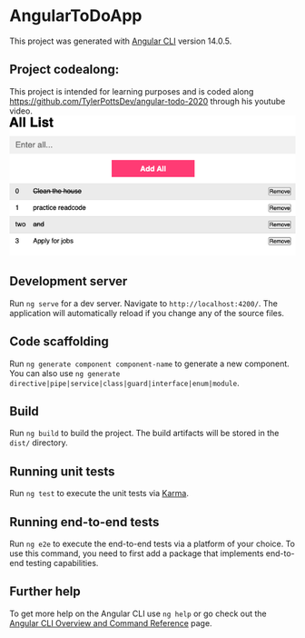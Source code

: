 # AngularToDoApp

This project was generated with [Angular CLI](https://github.com/angular/angular-cli) version 14.0.5.

## Project codealong:

This project is intended for learning purposes and is coded along https://github.com/TylerPottsDev/angular-todo-2020 through his youtube video.
![image](https://github.com/Rickwu93/To-DoList-Angular/blob/main/src/app/docs/screenshot1.png?raw=true)


## Development server

Run `ng serve` for a dev server. Navigate to `http://localhost:4200/`. The application will automatically reload if you change any of the source files.

## Code scaffolding

Run `ng generate component component-name` to generate a new component. You can also use `ng generate directive|pipe|service|class|guard|interface|enum|module`.

## Build

Run `ng build` to build the project. The build artifacts will be stored in the `dist/` directory.

## Running unit tests

Run `ng test` to execute the unit tests via [Karma](https://karma-runner.github.io).

## Running end-to-end tests

Run `ng e2e` to execute the end-to-end tests via a platform of your choice. To use this command, you need to first add a package that implements end-to-end testing capabilities.

## Further help

To get more help on the Angular CLI use `ng help` or go check out the [Angular CLI Overview and Command Reference](https://angular.io/cli) page.

